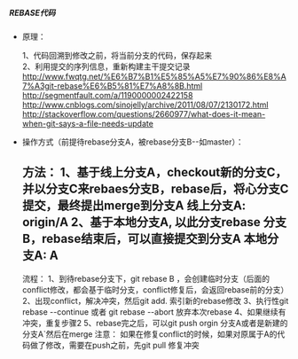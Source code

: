 ##### REBASE代码
* 原理：

    1、代码回溯到修改之前，将当前分支的代码，保存起来    
    2、利用提交的序列信息，重新构建主干提交记录    
    http://www.fwqtg.net/%E6%B7%B1%E5%85%A5%E7%90%86%E8%A7%A3git-rebase%E6%B5%81%E7%A8%8B.html   
    http://segmentfault.com/a/1190000002422158    
    http://www.cnblogs.com/sinojelly/archive/2011/08/07/2130172.html   
    http://stackoverflow.com/questions/2660977/what-does-it-mean-when-git-says-a-file-needs-update

* 操作方式（前提待rebase分支A，被rebase分支B--如master）：

    方法：
    1、基于线上分支A，checkout新的分支C，并以分支C来rebaes分支B，rebase后，将心分支C提交，最终提出merge到分支A
    线上分支A: origin/A
    2、基于本地分支A, 以此分支rebase 分支B，rebase结束后，可以直接提交到分支A
    本地分支A: A
    ---------------------
    流程：
    1、到待rebase分支下，git rebase B ，会创建临时分支（后面的conflict修改，都会基于临时分支，conflict修复后，会返回rebase前的分支）
    2、出现conflict，解决冲突，然后git add. 索引新的rebase修改
    3、执行性git rebase --continue 或者 git rebase --abort 放弃本次rebase
    4、如果继续有冲突，重复步骤2
    5、rebase完之后，可以git push orgin 分支A或者是新建的分支A`然后在merge
    注意： 如果在修复conflict的时候，如果对原属于A的代码做了修改，需要在push之前，先git pull 修复冲突





